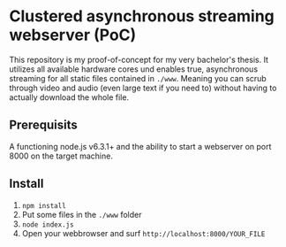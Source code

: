 # Clustered asynchronous streaming webserver (PoC)

This repository is my proof-of-concept for my very bachelor's thesis. It utilizes all available hardware cores und enables true, asynchronous streaming for all static files contained in `./www`. Meaning you can scrub through video and audio (even large text if you need to) without having to actually download the whole file.

## Prerequisits

A functioning node.js v6.3.1+ and the ability to start a webserver on port 8000 on the target machine.

## Install

1. `npm install`
2. Put some files in the `./www` folder
3. `node index.js`
4. Open your webbrowser and surf `http://localhost:8000/YOUR_FILE`
